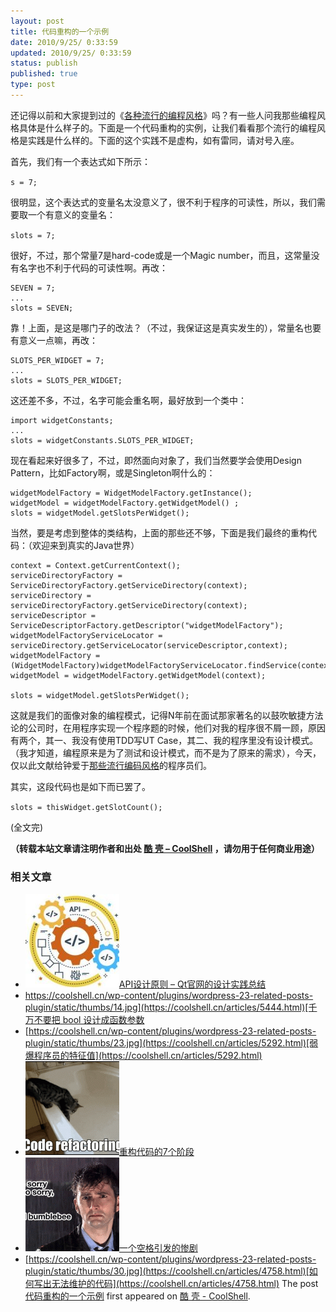 ```yaml
---
layout: post
title: 代码重构的一个示例
date: 2010/9/25/ 0:33:59
updated: 2010/9/25/ 0:33:59
status: publish
published: true
type: post
---
```


还记得以前和大家提到过的《[各种流行的编程风格](https://coolshell.cn/articles/2058.html)》吗？有一些人问我那些编程风格具体是什么样子的。下面是一个代码重构的实例，让我们看看那个流行的编程风格是实践是什么样的。下面的这个实践不是虚构，如有雷同，请对号入座。


首先，我们有一个表达式如下所示：


`s = 7;`


很明显，这个表达式的变量名太没意义了，很不利于程序的可读性，所以，我们需要取一个有意义的变量名：


`slots = 7;`


很好，不过，那个常量7是hard-code或是一个Magic number，而且，这常量没有名字也不利于代码的可读性啊。再改：




```
SEVEN = 7;
...
slots = SEVEN;
```

靠！上面，是这是哪门子的改法？（不过，我保证这是真实发生的），常量名也要有意义一点嘛，再改：



```
SLOTS_PER_WIDGET = 7;
...
slots = SLOTS_PER_WIDGET;
```

这还差不多，不过，名字可能会重名啊，最好放到一个类中：



```
import widgetConstants;
...
slots = widgetConstants.SLOTS_PER_WIDGET;
```

现在看起来好很多了，不过，即然面向对象了，我们当然要学会使用Design Pattern，比如Factory啊，或是Singleton啊什么的：



```
widgetModelFactory = WidgetModelFactory.getInstance();
widgetModel = widgetModelFactory.getWidgetModel() ;
slots = widgetModel.getSlotsPerWidget();
```

当然，要是考虑到整体的类结构，上面的那些还不够，下面是我们最终的重构代码：（欢迎来到真实的Java世界）



```
context = Context.getCurrentContext();
serviceDirectoryFactory = ServiceDirectoryFactory.getServiceDirectory(context);
serviceDirectory = serviceDirectoryFactory.getServiceDirectory(context);
serviceDescriptor = ServiceDescriptorFactory.getDescriptor("widgetModelFactory");
widgetModelFactoryServiceLocator = serviceDirectory.getServiceLocator(serviceDescriptor,context);
widgetModelFactory = (WidgetModelFactory)widgetModelFactoryServiceLocator.findService(context);
widgetModel = widgetModelFactory.getWidgetModel(context);

slots = widgetModel.getSlotsPerWidget();
```

这就是我们的面像对象的编程模式，记得N年前在面试那家著名的以鼓吹敏捷方法论的公司时，在用程序实现一个程序题的时候，他们对我的程序很不屑一顾，原因有两个，其一、我没有使用TDD写UT Case，其二、我的程序里没有设计模式。（我才知道，编程原来是为了测试和设计模式，而不是为了原来的需求），今天，仅以此文献给钟爱于[那些流行编码风格](https://coolshell.cn/articles/2058.html)的程序员们。


其实，这段代码也是如下而已罢了。


`slots = thisWidget.getSlotCount();`


(全文完)



**（转载本站文章请注明作者和出处 [酷 壳 – CoolShell](https://coolshell.cn/) ，请勿用于任何商业用途）**



### 相关文章

* [![API设计原则 – Qt官网的设计实践总结](../wp-content/uploads/2017/07/api-design-300x278-2-150x150.jpg)](https://coolshell.cn/articles/18024.html)[API设计原则 – Qt官网的设计实践总结](https://coolshell.cn/articles/18024.html)
* [https://coolshell.cn/wp-content/plugins/wordpress-23-related-posts-plugin/static/thumbs/14.jpg](https://coolshell.cn/articles/5444.html)[千万不要把 bool 设计成函数参数](https://coolshell.cn/articles/5444.html)
* [https://coolshell.cn/wp-content/plugins/wordpress-23-related-posts-plugin/static/thumbs/23.jpg](https://coolshell.cn/articles/5292.html)[弱爆程序员的特征值](https://coolshell.cn/articles/5292.html)
* [![重构代码的7个阶段](../wp-content/uploads/2011/08/538efefbjw1dt8f6ua5rpg-150x150.gif)](https://coolshell.cn/articles/5201.html)[重构代码的7个阶段](https://coolshell.cn/articles/5201.html)
* [![一个空格引发的惨剧](../wp-content/uploads/2011/06/20110620115951113-150x150.gif)](https://coolshell.cn/articles/4875.html)[一个空格引发的惨剧](https://coolshell.cn/articles/4875.html)
* [https://coolshell.cn/wp-content/plugins/wordpress-23-related-posts-plugin/static/thumbs/30.jpg](https://coolshell.cn/articles/4758.html)[如何写出无法维护的代码](https://coolshell.cn/articles/4758.html)
The post [代码重构的一个示例](https://coolshell.cn/articles/3005.html) first appeared on [酷 壳 - CoolShell](https://coolshell.cn).
